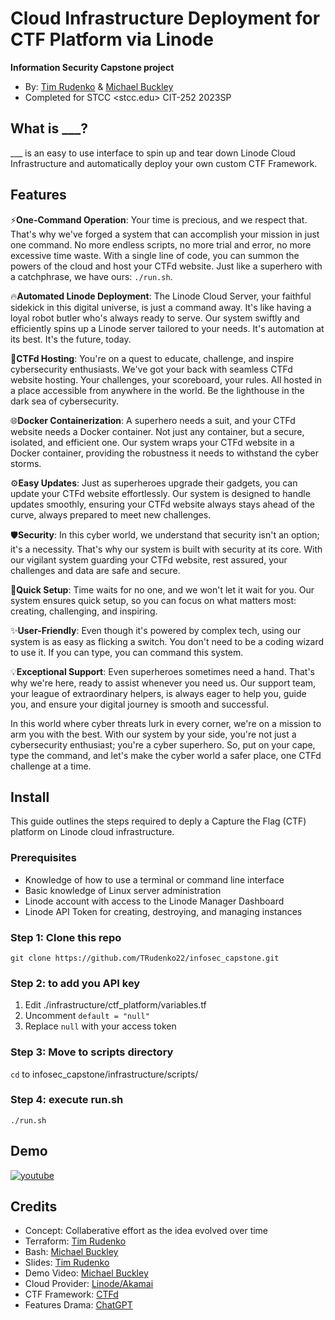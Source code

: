 # Cloud Infrastructure Deployment for CTF Platform via Linode
**Information Security Capstone project**
- By: [Tim Rudenko](github.com/TRudenko22) & [Michael Buckley](github.com/piCounter)
- Completed for STCC <stcc.edu> CIT-252 2023SP

## What is ___?
___ is an easy to use interface to spin up and tear down Linode Cloud Infrastructure and automatically deploy your own custom CTF Framework.

## Features
⚡**One-Command Operation**: Your time is precious, and we respect that. That's why we've forged a system that can accomplish your mission in just one command. No more endless scripts, no more trial and error, no more excessive time waste. With a single line of code, you can summon the powers of the cloud and host your CTFd website. Just like a superhero with a catchphrase, we have ours: `./run.sh`.

🔥**Automated Linode Deployment**: The Linode Cloud Server, your faithful sidekick in this digital universe, is just a command away. It's like having a loyal robot butler who's always ready to serve. Our system swiftly and efficiently spins up a Linode server tailored to your needs. It's automation at its best. It's the future, today.

💫**CTFd Hosting**: You're on a quest to educate, challenge, and inspire cybersecurity enthusiasts. We've got your back with seamless CTFd website hosting. Your challenges, your scoreboard, your rules. All hosted in a place accessible from anywhere in the world. Be the lighthouse in the dark sea of cybersecurity.

🌐**Docker Containerization**: A superhero needs a suit, and your CTFd website needs a Docker container. Not just any container, but a secure, isolated, and efficient one. Our system wraps your CTFd website in a Docker container, providing the robustness it needs to withstand the cyber storms.

⚙️**Easy Updates**: Just as superheroes upgrade their gadgets, you can update your CTFd website effortlessly. Our system is designed to handle updates smoothly, ensuring your CTFd website always stays ahead of the curve, always prepared to meet new challenges.

🛡️**Security**: In this cyber world, we understand that security isn't an option; it's a necessity. That's why our system is built with security at its core. With our vigilant system guarding your CTFd website, rest assured, your challenges and data are safe and secure.

🚀**Quick Setup**: Time waits for no one, and we won't let it wait for you. Our system ensures quick setup, so you can focus on what matters most: creating, challenging, and inspiring.

✨**User-Friendly**: Even though it's powered by complex tech, using our system is as easy as flicking a switch. You don't need to be a coding wizard to use it. If you can type, you can command this system.

💡**Exceptional Support**: Even superheroes sometimes need a hand. That's why we're here, ready to assist whenever you need us. Our support team, your league of extraordinary helpers, is always eager to help you, guide you, and ensure your digital journey is smooth and successful.

In this world where cyber threats lurk in every corner, we're on a mission to arm you with the best. With our system by your side, you're not just a cybersecurity enthusiast; you're a cyber superhero. So, put on your cape, type the command, and let's make the cyber world a safer place, one CTFd challenge at a time.

## Install
This guide outlines the steps required to deply a Capture the Flag (CTF) platform on Linode cloud infrastructure.

### Prerequisites
- Knowledge of how to use a terminal or command line interface
- Basic knowledge of Linux server administration
- Linode account with access to the Linode Manager Dashboard
- Linode API Token for creating, destroying, and managing instances

### Step 1: Clone this repo
`git clone https://github.com/TRudenko22/infosec_capstone.git`

### Step 2: to add you API key
1. Edit ./infrastructure/ctf_platform/variables.tf
2. Uncomment `default = "null"` 
3. Replace `null` with your access token

### Step 3: Move to scripts directory
`cd` to infosec_capstone/infrastructure/scripts/

### Step 4: execute run.sh
`./run.sh`

## Demo
[![youtube](https://www.youtube-nocookie.com/embed/sDDEnUs3PG4)](https://youtu.be/sDDEnUs3PG4)

## Credits
- Concept: Collaberative effort as the idea evolved over time
- Terraform: [Tim Rudenko](github.com/TRudenko22)
- Bash: [Michael Buckley](github.com/piCounter)
- Slides: [Tim Rudenko](github.com/TRudenko22)
- Demo Video: [Michael Buckley](github.com/piCounter)
- Cloud Provider: [Linode/Akamai](linode.com)
- CTF Framework: [CTFd](github.com/CTFd/CTFd)
- Features Drama: [ChatGPT](chat.openai.com/?model=gpt-4)
